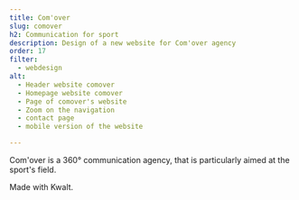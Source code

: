 ```yaml
---
title: Com'over
slug: comover
h2: Communication for sport
description: Design of a new website for Com'over agency
order: 17
filter:
  - webdesign
alt:
  - Header website comover
  - Homepage website comover
  - Page of comover's website
  - Zoom on the navigation
  - contact page
  - mobile version of the website

---
```

Com'over is a 360° communication agency, that is particularly aimed at the sport's field.

Made with Kwalt.
